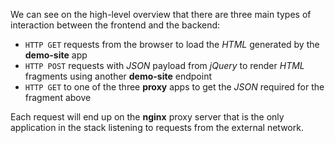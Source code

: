 We can see on the high-level overview that there are three main types of interaction
between the frontend and the backend:

- `HTTP GET` requests from the browser to load the *HTML* generated by the **demo-site** app
- `HTTP POST` requests with *JSON* payload from *jQuery* to render *HTML* fragments 
  using another **demo-site** endpoint
- `HTTP GET` to one of the three **proxy** apps to get the *JSON* required for the fragment above

Each request will end up on the **nginx** proxy server that is the only application in the
stack listening to requests from the external network.
